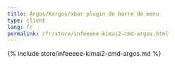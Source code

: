 ```yaml
---
title: Argos/Kargos/xbar plugin de barre de menu
type: client
lang: fr
permalink: /fr/store/infeeeee-kimai2-cmd-argos.html
---
```


{% include store/infeeeee-kimai2-cmd-argos.md %}
